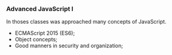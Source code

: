 ### Advanced JavaScript I

In thoses classes was approached many concepts of JavaScript.

* ECMAScript 2015 (ES6);
* Object concepts;
* Good manners in security and organization;